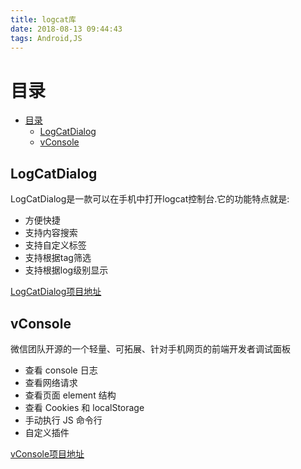 ```yaml
---
title: logcat库
date: 2018-08-13 09:44:43
tags: Android,JS
---
```

# 目录
- [目录](#%E7%9B%AE%E5%BD%95)
    - [LogCatDialog](#logcatdialog)
    - [vConsole](#vconsole)

## LogCatDialog
LogCatDialog是一款可以在手机中打开logcat控制台.它的功能特点就是:
- 方便快捷
- 支持内容搜索
- 支持自定义标签
- 支持根据tag筛选
- 支持根据log级别显示

[LogCatDialog项目地址](https://github.com/SHPDZY/LogCatDialog)

## vConsole
微信团队开源的一个轻量、可拓展、针对手机网页的前端开发者调试面板
- 查看 console 日志
- 查看网络请求
- 查看页面 element 结构
- 查看 Cookies 和 localStorage
- 手动执行 JS 命令行
- 自定义插件

[vConsole项目地址](https://github.com/Tencent/vConsole)